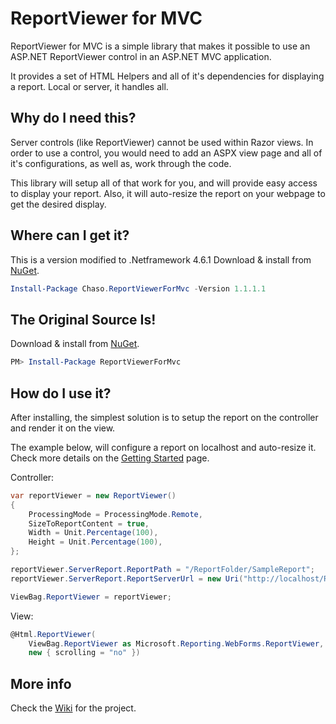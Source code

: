 # ReportViewer for MVC

ReportViewer for MVC is a simple library that makes it possible to use an ASP.NET ReportViewer control in an ASP.NET MVC application.

It provides a set of HTML Helpers and all of it's dependencies for displaying a report. Local or server, it handles all.

## Why do I need this?

Server controls (like ReportViewer) cannot be used within Razor views. In order to use a control, you would need to add an ASPX view page and all of it's configurations, as well as, work through the code.

This library will setup all of that work for you, and will provide easy access to display your report. Also, it will auto-resize the report on your webpage to get the desired display.

## Where can I get it?
This is a version modified to .Netframework 4.6.1
Download & install from [NuGet](https://www.nuget.org/packages/Chaso.ReportViewerForMvc/).

```PowerShell
Install-Package Chaso.ReportViewerForMvc -Version 1.1.1.1
```
## The Original Source Is!
Download & install from [NuGet](https://www.nuget.org/packages/ReportViewerForMvc/).

```PowerShell
PM> Install-Package ReportViewerForMvc
```

## How do I use it?

After installing, the simplest solution is to setup the report on the controller and render it on the view.

The example below, will configure a report on localhost and auto-resize it. Check more details on the [Getting Started](https://github.com/armanio123/ReportViewerForMvc/wiki/Getting-Started) page.

Controller:

```C#
var reportViewer = new ReportViewer()
{
    ProcessingMode = ProcessingMode.Remote,
    SizeToReportContent = true,
    Width = Unit.Percentage(100),
    Height = Unit.Percentage(100),
};            

reportViewer.ServerReport.ReportPath = "/ReportFolder/SampleReport";
reportViewer.ServerReport.ReportServerUrl = new Uri("http://localhost/ReportServer/");

ViewBag.ReportViewer = reportViewer;
```

View:

```C#
@Html.ReportViewer(
    ViewBag.ReportViewer as Microsoft.Reporting.WebForms.ReportViewer, 
    new { scrolling = "no" })
```

## More info

Check the [Wiki](https://github.com/armanio123/ReportViewerForMvc/wiki) for the project.